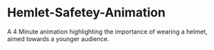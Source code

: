 # Hemlet-Safetey-Animation
A 4 Minute animation highlighting the importance of wearing a helmet, aimed towards a younger audience.
